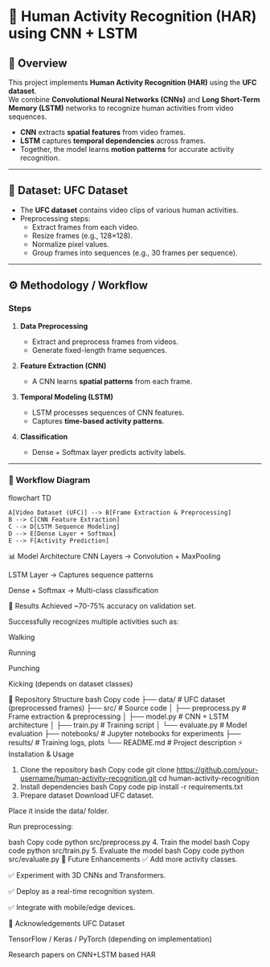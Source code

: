 # 🧠 Human Activity Recognition (HAR) using CNN + LSTM

## 📌 Overview
This project implements **Human Activity Recognition (HAR)** using the **UFC dataset**.  
We combine **Convolutional Neural Networks (CNNs)** and **Long Short-Term Memory (LSTM)** networks to recognize human activities from video sequences.

- **CNN** extracts **spatial features** from video frames.
- **LSTM** captures **temporal dependencies** across frames.
- Together, the model learns **motion patterns** for accurate activity recognition.

---

## 📂 Dataset: UFC Dataset
- The **UFC dataset** contains video clips of various human activities.
- Preprocessing steps:
  - Extract frames from each video.
  - Resize frames (e.g., 128×128).
  - Normalize pixel values.
  - Group frames into sequences (e.g., 30 frames per sequence).

---

## ⚙️ Methodology / Workflow

### Steps
1. **Data Preprocessing**
   - Extract and preprocess frames from videos.
   - Generate fixed-length frame sequences.

2. **Feature Extraction (CNN)**
   - A CNN learns **spatial patterns** from each frame.

3. **Temporal Modeling (LSTM)**
   - LSTM processes sequences of CNN features.
   - Captures **time-based activity patterns**.

4. **Classification**
   - Dense + Softmax layer predicts activity labels.

---

### 🔄 Workflow Diagram

flowchart TD

    A[Video Dataset (UFC)] --> B[Frame Extraction & Preprocessing]
    B --> C[CNN Feature Extraction]
    C --> D[LSTM Sequence Modeling]
    D --> E[Dense Layer + Softmax]
    E --> F[Activity Prediction]
    
📊 Model Architecture
CNN Layers → Convolution + MaxPooling

LSTM Layer → Captures sequence patterns

Dense + Softmax → Multi-class classification

🚀 Results
Achieved ~70-75% accuracy on validation set.

Successfully recognizes multiple activities such as:

Walking

Running

Punching

Kicking
(depends on dataset classes)

📁 Repository Structure
bash
Copy code
├── data/               # UFC dataset (preprocessed frames)
├── src/                # Source code
│   ├── preprocess.py   # Frame extraction & preprocessing
│   ├── model.py        # CNN + LSTM architecture
│   ├── train.py        # Training script
│   └── evaluate.py     # Model evaluation
├── notebooks/          # Jupyter notebooks for experiments
├── results/            # Training logs, plots
└── README.md           # Project description
⚡ Installation & Usage
1. Clone the repository
bash
Copy code
git clone https://github.com/your-username/human-activity-recognition.git
cd human-activity-recognition
2. Install dependencies
bash
Copy code
pip install -r requirements.txt
3. Prepare dataset
Download UFC dataset.

Place it inside the data/ folder.

Run preprocessing:

bash
Copy code
python src/preprocess.py
4. Train the model
bash
Copy code
python src/train.py
5. Evaluate the model
bash
Copy code
python src/evaluate.py
🔮 Future Enhancements
✅ Add more activity classes.

✅ Experiment with 3D CNNs and Transformers.

✅ Deploy as a real-time recognition system.

✅ Integrate with mobile/edge devices.

🙌 Acknowledgements
UFC Dataset

TensorFlow / Keras / PyTorch (depending on implementation)

Research papers on CNN+LSTM based HAR
